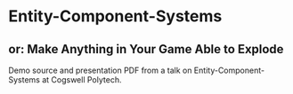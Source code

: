 Entity-Component-Systems
==========================
or: Make Anything in Your Game Able to Explode
--------------------------------------------------------

Demo source and presentation PDF from a talk on Entity-Component-Systems at Cogswell Polytech.
